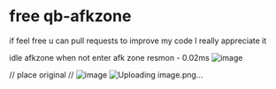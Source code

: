 #  free qb-afkzone 

if feel free u can pull requests to improve my code I really appreciate it 

idle afkzone when not enter afk zone resmon - 0.02ms 
![image](https://github.com/MatFirdaus33/qb-afkzone/assets/113304580/451b1fdb-2bbe-451f-abaf-e8eba9bb8914)


// place original //
![image](https://github.com/MatFirdaus33/qb-afkzone/assets/113304580/95061c96-2d52-4057-9575-27872bf87ae2)
![Uploading image.png…]()





